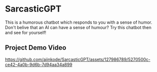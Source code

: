 # SarcasticGPT
This is a humorous chatbot which responds to you with a sense of humor. Don't belive that an AI can have a sense of humour? Try this chatbot then and see for yourself!

## Project Demo Video
https://github.com/ajinkode/SarcasticGPT/assets/127986789/5270500c-ce42-4a0b-9d6b-7d94aa34a899

